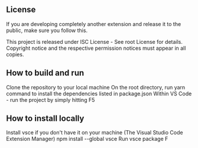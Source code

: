 ## License

If you are developing completely another extension and release it to the public, make sure you follow this.

This project is released under ISC License - See root License for details. Copyright notice and the respective permission notices must appear in all copies.

## How to build and run

Clone the repository to your local machine
On the root directory, run yarn command to install the dependencies listed in package.json
Within VS Code - run the project by simply hitting F5

## How to install locally

Install vsce if you don't have it on your machine (The Visual Studio Code Extension Manager)
npm install --global vsce
Run vsce package
F
